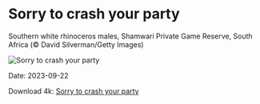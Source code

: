 # Sorry to crash your party

Southern white rhinoceros males, Shamwari Private Game Reserve, South Africa (© David Silverman/Getty Images)

![Sorry to crash your party](https://bing.com/th?id=OHR.ShamwariRhino_EN-US1414731584_UHD.jpg&rf=LaDigue_UHD.jpg&pid=hp&w=1024&h=576&rs=1&c=4)

Date: 2023-09-22

Download 4k: [Sorry to crash your party](https://bing.com/th?id=OHR.ShamwariRhino_EN-US1414731584_UHD.jpg&rf=LaDigue_UHD.jpg&pid=hp&w=3840&h=2160&rs=1&c=4)

